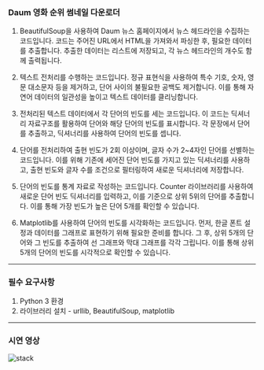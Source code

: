 
### Daum 영화 순위 썸네일 다운로더

<!--각 코드의 기능과 작동 방식입니다.-->

1. BeautifulSoup을 사용하여 Daum 뉴스 홈페이지에서 뉴스 헤드라인을 수집하는 코드입니다. 코드는 주어진 URL에서 HTML을 가져와서 파싱한 후, 필요한 데이터를 추출합니다. 추출한 데이터는 리스트에 저장되고, 각 뉴스 헤드라인의 개수도 함께 출력됩니다.

2. 텍스트 전처리를 수행하는 코드입니다. 정규 표현식을 사용하여 특수 기호, 숫자, 영문 대소문자 등을 제거하고, 단어 사이의 불필요한 공백도 제거합니다. 이를 통해 자연어 데이터의 일관성을 높이고 텍스트 데이터를 클리닝합니다.

3. 전처리된 텍스트 데이터에서 각 단어의 빈도를 세는 코드입니다. 이 코드는 딕셔너리 자료구조를 활용하여 단어와 해당 단어의 빈도를 표시합니다. 각 문장에서 단어를 추출하고, 딕셔너리를 사용하여 단어의 빈도를 셉니다.

4. 단어를 전처리하여 출현 빈도가 2회 이상이며, 글자 수가 2~4자인 단어를 선별하는 코드입니다. 이를 위해 기존에 세어진 단어 빈도를 가지고 있는 딕셔너리를 사용하고, 출현 빈도와 글자 수를 조건으로 필터링하여 새로운 딕셔너리에 저장합니다.

5. 단어의 빈도를 통계 자료로 작성하는 코드입니다. Counter 라이브러리를 사용하여 새로운 단어 빈도 딕셔너리를 입력하고, 이를 기준으로 상위 5위의 단어를 추출합니다. 이를 통해 가장 빈도가 높은 단어 5개를 확인할 수 있습니다.

6. Matplotlib를 사용하여 단어의 빈도를 시각화하는 코드입니다. 먼저, 한글 폰트 설정과 데이터를 그래프로 표현하기 위해 필요한 준비를 합니다. 그 후, 상위 5개의 단어와 그 빈도를 추출하여 선 그래프와 막대 그래프를 각각 그립니다. 이를 통해 상위 5개의 단어의 빈도를 시각적으로 확인할 수 있습니다.

---

### 필수 요구사항
1. Python 3 환경
2. 라이브러리 설치 - urllib, BeautifulSoup, matplotlib

---

### 시연 영상
![stack](https://github.com/jisoooo17/readme_img/blob/main/bbangkkeut_campaign/news_crawling.gif)
